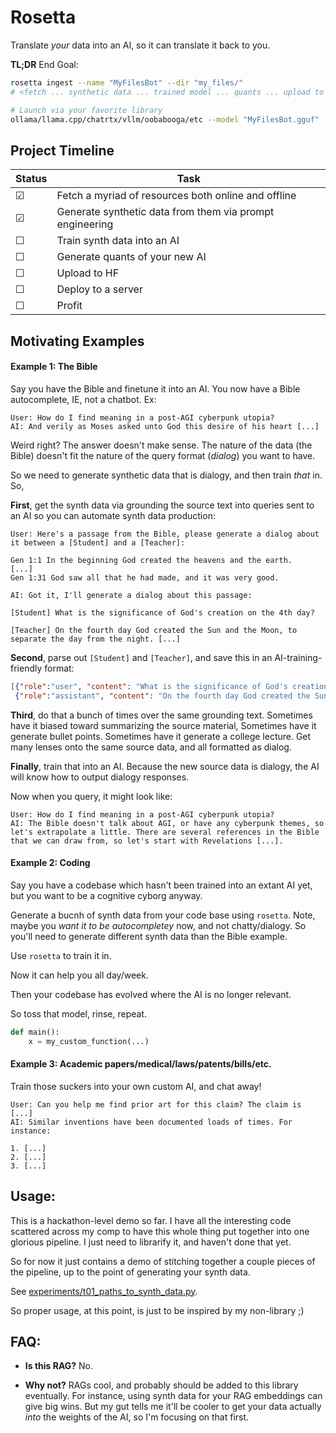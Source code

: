 # Rosetta

Translate *your* data into an AI, so it can translate it back to you.

**TL;DR** End Goal:

```sh
rosetta ingest --name "MyFilesBot" --dir "my_files/"
# <fetch ... synthetic data ... trained model ... quants ... upload to hub ... deploy(?)>

# Launch via your favorite library
ollama/llama.cpp/chatrtx/vllm/oobabooga/etc --model "MyFilesBot.gguf"
```

## Project Timeline

| Status | Task                                                      |
|--------|-----------------------------------------------------------|
| ☑      | Fetch a myriad of resources both online and offline      |
| ☑      | Generate synthetic data from them via prompt engineering |
| ☐      | Train synth data into an AI                               |
| ☐      | Generate quants of your new AI                            |
| ☐      | Upload to HF                                              |
| ☐      | Deploy to a server                                        |
| ☐      | Profit                                                    |

## Motivating Examples

#### Example 1: The Bible

Say you have the Bible and finetune it into an AI. You now have a Bible autocomplete, IE, not a chatbot. Ex:

```
User: How do I find meaning in a post-AGI cyberpunk utopia?
AI: And verily as Moses asked unto God this desire of his heart [...]
```

Weird right? The answer doesn't make sense. The nature of the data (the Bible) doesn't fit the nature of the query format (*dialog*) you want to have.

So we need to generate synthetic data that is dialogy, and then train *that* in. So,

**First**, get the synth data via grounding the source text into queries sent to an AI so you can automate synth data production:

```
User: Here's a passage from the Bible, please generate a dialog about it between a [Student] and a [Teacher]:

Gen 1:1 In the beginning God created the heavens and the earth.
[...]
Gen 1:31 God saw all that he had made, and it was very good.

AI: Got it, I'll generate a dialog about this passage:

[Student] What is the significance of God's creation on the 4th day?

[Teacher] On the fourth day God created the Sun and the Moon, to separate the day from the night. [...]
```

**Second**, parse out `[Student]` and `[Teacher]`, and save this in an AI-training-friendly format:

```json
[{"role":"user", "content": "What is the significance of God's creation on the 4th day?"},
 {"role":"assistant", "content": "On the fourth day God created the Sun and the Moon, to separate the day from the night. [...]"}]
 ```

**Third**, do that a bunch of times over the same grounding text. Sometimes have it biased toward summarizing the source material, Sometimes have it generate bullet points. Sometimes have it generate a college lecture. Get many lenses onto the same source data, and all formatted as dialog.

 **Finally**, train that into an AI. Because the new source data is dialogy, the AI will know how to output dialogy responses.

 Now when you query, it might look like:

 ```
User: How do I find meaning in a post-AGI cyberpunk utopia?
AI: The Bible doesn't talk about AGI, or have any cyberpunk themes, so let's extrapolate a little. There are several references in the Bible that we can draw from, so let's start with Revelations [...].
```

#### Example 2: Coding

Say you have a codebase which hasn't been trained into an extant AI yet, but you want to be a cognitive cyborg anyway.

Generate a bucnh of synth data from your code base using `rosetta`. Note, maybe you *want it to be autocompletey* now, and not chatty/dialogy. So you'll need to generate different synth data than the Bible example.

Use `rosetta` to train it in.

Now it can help you all day/week.

Then your codebase has evolved where the AI is no longer relevant.

So toss that model, rinse, repeat.

```python
def main():
    x = my_custom_function(...)
```

#### Example 3: Academic papers/medical/laws/patents/bills/etc.

Train those suckers into your own custom AI, and chat away!

```
User: Can you help me find prior art for this claim? The claim is [...]
AI: Similar inventions have been documented loads of times. For instance:

1. [...]
2. [...]
3. [...]
```


## Usage:

This is a hackathon-level demo so far. I have all the interesting code scattered across my comp to have this whole thing put together into one glorious pipeline. I just need to librarify it, and haven't done that yet.

So for now it just contains a demo of stitching together a couple pieces of the pipeline, up to the point of generating your synth data.

See [experiments/t01_paths_to_synth_data.py](experiments/t01_paths_to_synth_data.py).

So proper usage, at this point, is just to be inspired by my non-library ;)


## FAQ:

* **Is this RAG?**  No.

* **Why not?** RAGs cool, and probably should be added to this library eventually. For instance, using synth data for your RAG embeddings can give big wins. But my gut tells me it'll be cooler to get your data actually *into* the weights of the AI, so I'm focusing on that first.
